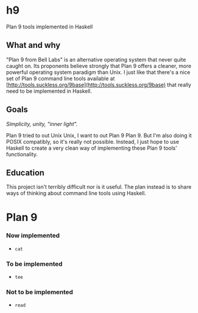 # h9

Plan 9 tools implemented in Haskell

## What and why

"Plan 9 from Bell Labs" is an alternative operating system that never
quite caught on. Its proponents believe strongly that Plan 9 offers a
cleaner, more powerful operating system paradigm than Unix. I just
like that there's a nice set of Plan 9 command line tools available at
[http://tools.suckless.org/9base](http://tools.suckless.org/9base)
that really need to be implemented in Haskell.

## Goals

*Simplicity, unity, "inner light".*

Plan 9 tried to out Unix Unix, I want to out Plan 9 Plan 9. But I'm
also doing it POSIX compatibly, so it's really not possible. Instead,
I just hope to use Haskell to create a very clean way of implementing
these Plan 9 tools' functionality.

## Education

This project isn't terribly difficult nor is it useful. The plan
instead is to share ways of thinking about command line tools using
Haskell.

# Plan 9

### Now implemented

- `cat`

### To be implemented

- `tee`

### Not to be implemented

- `read`
